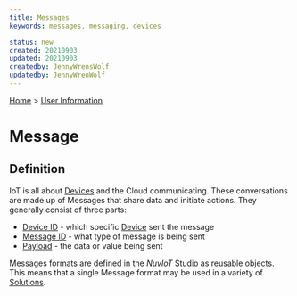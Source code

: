 ```yaml
---
title: Messages
keywords: messages, messaging, devices

status: new
created: 20210903
updated: 20210903
createdby: JennyWrensWolf
updatedby: JennyWrenWolf
---
```

[Home](../Index.md) > [User Information](./Index.md)

# Message


## Definition
IoT is all about [Devices](./Glossary/Device.md) and the Cloud communicating.  These conversations are made up of Messages that share data and initiate actions. They generally consist of three parts:

- [Device ID](./Glossary/DeviceID.md) - which specific [Device](./Glossary/Device.md) sent the message
- [Message ID](./Glossary/MessageID.md) - what type of message is being sent
- [Payload](./Glossary/Payload.md) - the data or value being sent

Messages formats are defined in the [*NuvIoT* Studio](./Glossary/Studio.md) as reusable objects.  This means that a single Message format may be used in a variety of [Solutions](./Glossary/Solution.md).  